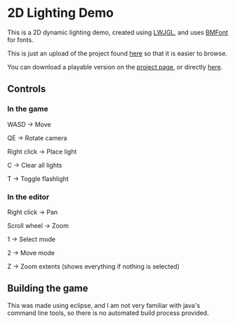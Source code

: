 2D Lighting Demo
=============

This is a 2D dynamic lighting demo, created using [LWJGL](http://www.lwjgl.org/), and uses [BMFont](http://www.angelcode.com/products/bmfont/) for fonts.

This is just an upload of the project found [here](http://tniechciol.ca/Projects/LightingDemo/) so that it is easier to browse.

You can download a playable version on the [project page](http://tniechciol.ca/Projects/LightingDemo/), or directly [here](http://tniechciol.ca/files/2DShadows.zip).

Controls
--------
### In the game
WASD -> Move

QE -> Rotate camera

Right click -> Place light

C -> Clear all lights

T -> Toggle flashlight

### In the editor
Right click -> Pan

Scroll wheel -> Zoom

1 -> Select mode

2 -> Move mode

Z -> Zoom extents (shows everything if nothing is selected)

Building the game
-----------------
This was made using eclipse, and I am not very familiar with java's command line tools, so there is no automated build process provided.
